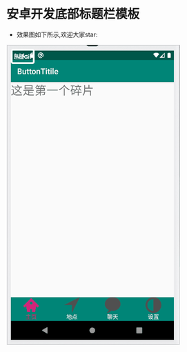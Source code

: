 # 安卓开发底部标题栏模板
* 效果图如下所示,欢迎大家star:

![image](https://github.com/Geeksongs/ButtonTitile/blob/master/123.gif)
